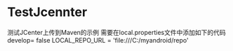 # TestJcennter
测试JCenter上传到Maven的示例
需要在local.properties文件中添加如下的代码
develop= false
LOCAL_REPO_URL = 'file:///C:/myandroid/repo'
